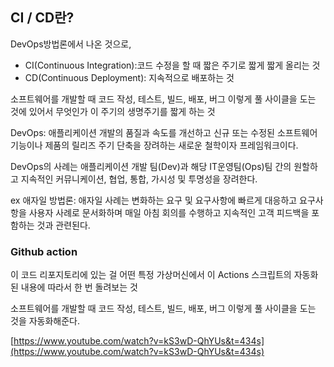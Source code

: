## CI / CD란?

DevOps방법론에서 나온 것으로,

- CI(Continuous Integration):코드 수정을 할 때 짧은 주기로 짧게 짧게 올리는 것
- CD(Continuous Deployment): 지속적으로 배포하는 것

소프트웨어를 개발할 때 코드 작성, 테스트, 빌드, 배포, 버그 이렇게 풀 사이클을 도는 것에 있어서 무엇인가 이 주기의 생명주기를 짧게 하는 것

DevOps: 애플리케이션 개발의 품질과 속도를 개선하고 신규 또는 수정된 소프트웨어 기능이나 제품의 릴리즈 주기 단축을 장려하는 새로운 철학이자 프레임워크이다. 

DevOps의 사례는 애플리케이션 개발 팀(Dev)과 해당 IT운영팀(Ops)팀 간의 원할하고 지속적인 커뮤니케이션, 협업, 통합, 가시성 및 투명성을 장려한다.

ex 애자일 방법론: 애자일 사례는 변화하는 요구 및 요구사항에 빠르게 대응하고 요구사항을 사용자 사례로 문서화하며 매일 아침 회의를 수행하고 지속적인 고객 피드백을 포함하는 것과 관련된다.

 

### Github action

이 코드 리포지토리에 있는 걸 어떤 특정 가상머신에서  이 Actions 스크립트의 자동화된 내용에 따라서 한 번 돌려보는 것

소프트웨어를 개발할 때 코드 작성, 테스트, 빌드, 배포, 버그 이렇게 풀 사이클을 도는 것을 자동화해준다.

[https://www.youtube.com/watch?v=kS3wD-QhYUs&t=434s](https://www.youtube.com/watch?v=kS3wD-QhYUs&t=434s)
